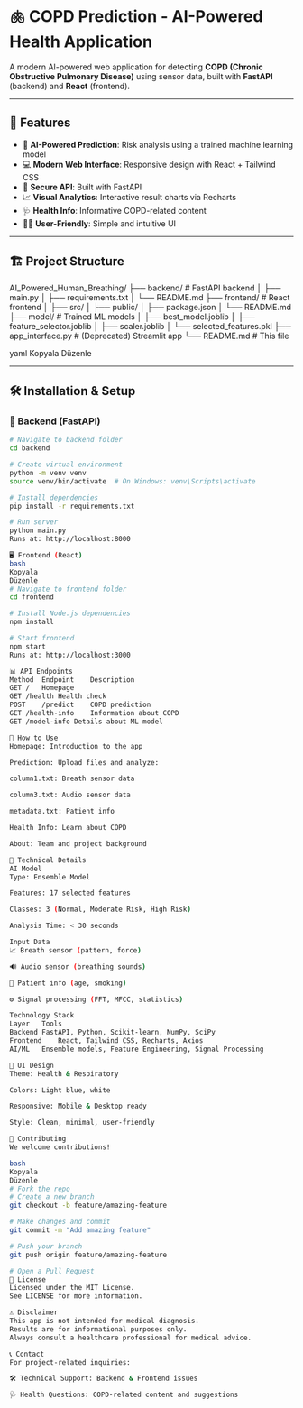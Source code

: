 # 🫁 COPD Prediction - AI-Powered Health Application

A modern AI-powered web application for detecting **COPD (Chronic Obstructive Pulmonary Disease)** using sensor data, built with **FastAPI** (backend) and **React** (frontend).

---

## 🚀 Features

- 🤖 **AI-Powered Prediction**: Risk analysis using a trained machine learning model  
- 💻 **Modern Web Interface**: Responsive design with React + Tailwind CSS  
- 🔐 **Secure API**: Built with FastAPI  
- 📈 **Visual Analytics**: Interactive result charts via Recharts  
- 🩺 **Health Info**: Informative COPD-related content  
- 👨‍⚕️ **User-Friendly**: Simple and intuitive UI

---

## 🏗️ Project Structure

AI_Powered_Human_Breathing/
├── backend/ # FastAPI backend
│ ├── main.py
│ ├── requirements.txt
│ └── README.md
├── frontend/ # React frontend
│ ├── src/
│ ├── public/
│ ├── package.json
│ └── README.md
├── model/ # Trained ML models
│ ├── best_model.joblib
│ ├── feature_selector.joblib
│ ├── scaler.joblib
│ └── selected_features.pkl
├── app_interface.py # (Deprecated) Streamlit app
└── README.md # This file

yaml
Kopyala
Düzenle

---

## 🛠️ Installation & Setup

### 🔧 Backend (FastAPI)

```bash
# Navigate to backend folder
cd backend

# Create virtual environment
python -m venv venv
source venv/bin/activate  # On Windows: venv\Scripts\activate

# Install dependencies
pip install -r requirements.txt

# Run server
python main.py
Runs at: http://localhost:8000

🖥️ Frontend (React)
bash
Kopyala
Düzenle
# Navigate to frontend folder
cd frontend

# Install Node.js dependencies
npm install

# Start frontend
npm start
Runs at: http://localhost:3000

📊 API Endpoints
Method	Endpoint	Description
GET	/	Homepage
GET	/health	Health check
POST	/predict	COPD prediction
GET	/health-info	Information about COPD
GET	/model-info	Details about ML model

🎯 How to Use
Homepage: Introduction to the app

Prediction: Upload files and analyze:

column1.txt: Breath sensor data

column3.txt: Audio sensor data

metadata.txt: Patient info

Health Info: Learn about COPD

About: Team and project background

🔬 Technical Details
AI Model
Type: Ensemble Model

Features: 17 selected features

Classes: 3 (Normal, Moderate Risk, High Risk)

Analysis Time: < 30 seconds

Input Data
📈 Breath sensor (pattern, force)

🔊 Audio sensor (breathing sounds)

🧍 Patient info (age, smoking)

⚙️ Signal processing (FFT, MFCC, statistics)

Technology Stack
Layer	Tools
Backend	FastAPI, Python, Scikit-learn, NumPy, SciPy
Frontend	React, Tailwind CSS, Recharts, Axios
AI/ML	Ensemble models, Feature Engineering, Signal Processing

🎨 UI Design
Theme: Health & Respiratory

Colors: Light blue, white

Responsive: Mobile & Desktop ready

Style: Clean, minimal, user-friendly

🤝 Contributing
We welcome contributions!

bash
Kopyala
Düzenle
# Fork the repo
# Create a new branch
git checkout -b feature/amazing-feature

# Make changes and commit
git commit -m "Add amazing feature"

# Push your branch
git push origin feature/amazing-feature

# Open a Pull Request
📄 License
Licensed under the MIT License.
See LICENSE for more information.

⚠️ Disclaimer
This app is not intended for medical diagnosis.
Results are for informational purposes only.
Always consult a healthcare professional for medical advice.

📞 Contact
For project-related inquiries:

🛠️ Technical Support: Backend & Frontend issues

🩺 Health Questions: COPD-related content and suggestions

